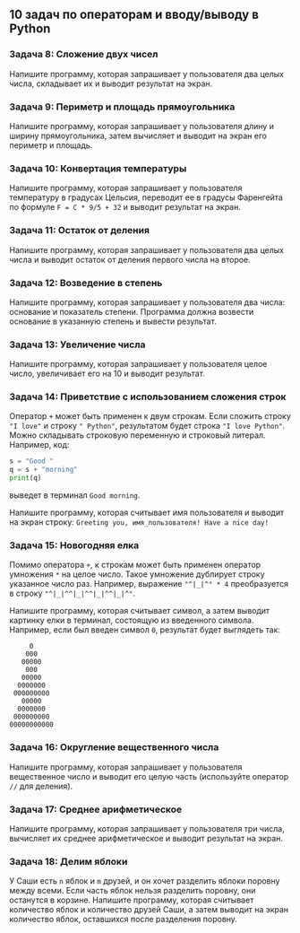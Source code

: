 ## 10 задач по операторам и вводу/выводу в Python

### Задача 8: Сложение двух чисел
Напишите программу, которая запрашивает у пользователя два целых числа, складывает их и выводит результат на экран.

### Задача 9: Периметр и площадь прямоугольника
Напишите программу, которая запрашивает у пользователя длину и ширину прямоугольника, затем вычисляет и выводит на экран его периметр и площадь.

### Задача 10: Конвертация температуры
Напишите программу, которая запрашивает у пользователя температуру в градусах Цельсия, переводит ее в градусы Фаренгейта по формуле `F = C * 9/5 + 32` и выводит результат на экран.

### Задача 11: Остаток от деления
Напишите программу, которая запрашивает у пользователя два целых числа и выводит остаток от деления первого числа на второе.

### Задача 12: Возведение в степень
Напишите программу, которая запрашивает у пользователя два числа: основание и показатель степени. Программа должна возвести основание в указанную степень и вывести результат.

### Задача 13: Увеличение числа
Напишите программу, которая запрашивает у пользователя целое число, увеличивает его на 10 и выводит результат.

### Задача 14: Приветствие с использованием сложения строк
Оператор `+` может быть применен к двум строкам. Если сложить строку `"I love"` и строку `" Python"`, результатом будет строка `"I love Python"`. Можно складывать строковую переменную и строковый литерал. Например, код:
```python
s = "Good "
q = s + "morning"
print(q)
```
выведет в терминал `Good morning`.

Напишите программу, которая считывает имя пользователя и выводит на экран строку:
`Greeting you, имя_пользователя! Have a nice day!`

### Задача 15: Новогодняя елка
Помимо оператора `+`, к строкам может быть применен оператор умножения `*` на целое число. Такое умножение дублирует строку указанное число раз. Например, выражение `"^|_|^" * 4` преобразуется в строку `"^|_|^^|_|^^|_|^^|_|^"`.

Напишите программу, которая считывает символ, а затем выводит картинку елки в терминал, состоящую из введенного символа. Например, если был введен символ `0`, результат будет выглядеть так:
```terminal
     0
    000
   00000
    000
   00000
  0000000
 000000000
   00000
  0000000
 000000000
00000000000
```

### Задача 16: Округление вещественного числа
Напишите программу, которая запрашивает у пользователя вещественное число и выводит его целую часть (используйте оператор `//` для деления).

### Задача 17: Среднее арифметическое
Напишите программу, которая запрашивает у пользователя три числа, вычисляет их среднее арифметическое и выводит результат на экран.

### Задача 18: Делим яблоки
У Саши есть `n` яблок и `m` друзей, и он хочет разделить яблоки поровну между всеми. Если часть яблок нельзя разделить поровну, они останутся в корзине. Напишите программу, которая считывает количество яблок и количество друзей Саши, а затем выводит на экран количество яблок, оставшихся после разделения поровну.